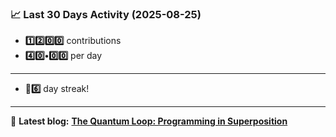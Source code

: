 <!--START_STATS-->
### 📈 Last 30 Days Activity (2025-08-25)  
- **1️⃣2️⃣0️⃣0️⃣** contributions  
- **4️⃣0️⃣•0️⃣0️⃣** per day
---
- **🎱6️⃣** day streak!
---
📝 **Latest blog:** [**The Quantum Loop: Programming in Superposition**](https://andriak.com/blog/quantum-loop)
<!--END_STATS-->
